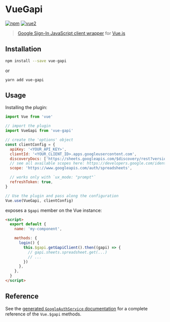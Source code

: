 # VueGapi

[![npm](https://img.shields.io/npm/v/vue-gapi.svg)](https://www.npmjs.com/package/vue-gapi) [![vue2](https://img.shields.io/badge/vue-2.x-brightgreen.svg)](https://vuejs.org/)

> [Google Sign-In JavaScript client wrapper](https://developers.google.com/identity/sign-in/web/reference) for [Vue.js](https://vuejs.org/)

## Installation

```bash
npm install --save vue-gapi
```

or

```
yarn add vue-gapi
```

## Usage

Installing the plugin:

```js
import Vue from 'vue'

// import the plugin
import VueGapi from 'vue-gapi'

// create the 'options' object
const clientConfig = {
  apiKey: '<YOUR_API_KEY>',
  clientId: '<YOUR_CLIENT_ID>.apps.googleusercontent.com',
  discoveryDocs: ['https://sheets.googleapis.com/$discovery/rest?version=v4'],
  // see all available scopes here: https://developers.google.com/identity/protocols/googlescopes'
  scope: 'https://www.googleapis.com/auth/spreadsheets',

  // works only with `ux_mode: "prompt"`
  refreshToken: true,
}

// Use the plugin and pass along the configuration
Vue.use(VueGapi, clientConfig)
```

exposes a `$gapi` member on the Vue instance:

```html
<script>
  export default {
    name: 'my-component',

    methods: {
      login() {
        this.$gapi.getGapiClient().then((gapi) => {
          // gapi.sheets.spreadsheet.get(...)
          // ...
        })
      },
    },
  }
</script>
```

## Reference

<!-- @todo update link -->

See the [generated `GoogleAuthService` documentation](https://namoscato.github.io/vue-gapi/GoogleAuthService.html) for a complete reference of the `Vue.$gapi` methods.
